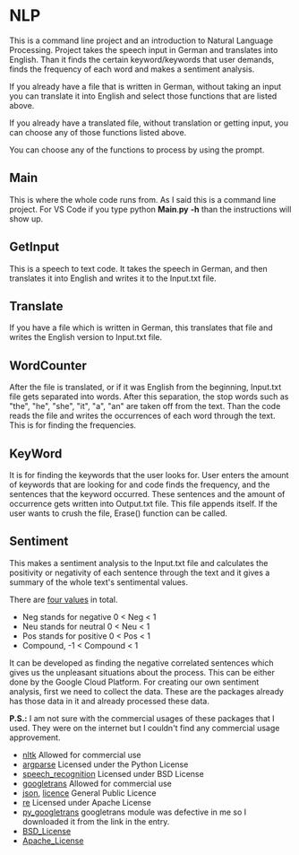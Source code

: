 # NLP
This is a command line project and an introduction to Natural Language Processing. Project takes the speech input in German and translates into English. Than it finds the certain keyword/keywords that user demands, finds the frequency of each word and makes a sentiment analysis.

If you already have a file that is written in German, without taking an input you can translate it into English and select those functions that are listed above.

If you already have a translated file, without translation or getting input, you can choose any of those functions listed above.

You can choose any of the functions to process by using the prompt.

## Main
This is where the whole code runs from. As I said this is a command line project. For VS Code if you type python **Main**.**py** **-h**  than the instructions will show up. 

## GetInput
This is a speech to text code. It takes the speech in German, and then translates it into English and writes it to the Input.txt file. 

## Translate
If you have a file which is written in German, this translates that file and writes the English version to Input.txt file.

## WordCounter
After the file is translated, or if it was English from the beginning, Input.txt file gets separated into words. After this separation, the stop words such as "the", "he", "she", "it", "a", "an" are taken off from the text. Than the code reads the file and writes the occurrences of each word through the text. This is for finding the frequencies. 

## KeyWord
It is for finding the keywords that the user looks for. User enters the amount of keywords that are looking for and code finds the frequency, and the sentences that the keyword occurred. These sentences and the amount of occurrence gets written into Output.txt file. This file appends itself. If the user wants to crush the file, Erase() function can be called.

## Sentiment
This makes a sentiment analysis to the Input.txt file and calculates the positivity or negativity of each sentence through the text and it gives a summary of the whole text's sentimental values. 

There are [four values](https://predictivehacks.com/how-to-run-sentiment-analysis-in-python-using-vader/) in total. 
* Neg stands for negative 0 < Neg < 1
* Neu stands for neutral 0 < Neu < 1 
* Pos stands for positive 0 < Pos < 1
* Compound, -1 < Compound < 1

It can be developed as finding the negative correlated sentences which gives us the unpleasant situations about the process. This can be either done by the Google Cloud Platform. For creating our own sentiment analysis, first we need to collect the data. These are the packages already has those data in it and already processed these data.

**P.S.:** I am not sure with the commercial usages of these packages that I used. They were on the internet but I couldn't find any commercial usage approvement.
* [nltk](https://github.com/nltk/nltk/blob/develop/LICENSE.txt) Allowed for commercial use
* [argparse](https://pypi.org/project/argparse/) Licensed under the Python License
* [speech_recognition](https://github.com/Uberi/speech_recognition/blob/master/LICENSE.txt) Licensed under BSD License 
* [googletrans](https://github.com/ssut/py-googletrans/blob/master/LICENSE) Allowed for commercial use
* [json](https://docs.python.org/3/library/json.html), [licence](https://pypi.org/project/jsonlib/) General Public Licence
* [re](https://docs.python.org/3/library/re.html)  Licensed under Apache License
* [py_googletrans](https://stackoverflow.com/questions/52455774/googletrans-stopped-working-with-error-nonetype-object-has-no-attribute-group) googletrans module was defective in me so I downloaded it from the link in the entry.
* [BSD_License](https://en.wikipedia.org/wiki/BSD_licenses#:~:text=Commercial%20license%20compatibility,-The%20FreeBSD%20project&text=The%20BSD%20License%20allows%20proprietary,usual%20commercial%20usages%20under%20them.)
* [Apache_License](https://www.whitesourcesoftware.com/resources/blog/top-10-apache-license-questions-answered/#:~:text=You%20can%20use%20any%20Apache,your%20product%20or%20its%20documentation.)

